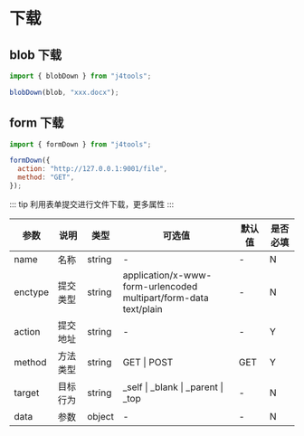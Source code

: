 # 下载

## blob 下载

```js
import { blobDown } from "j4tools";

blobDown(blob, "xxx.docx");
```

## form 下载

```js
import { formDown } from "j4tools";

formDown({
  action: "http://127.0.0.1:9001/file",
  method: "GET",
});
```

::: tip
利用表单提交进行文件下载，更多属性
:::

| 参数    | 说明     | 类型   | 可选值                                                                       | 默认值 | 是否必填 |
| ------- | -------- | ------ | ---------------------------------------------------------------------------- | ------ | -------- |
| name    | 名称     | string | -                                                                            | -      | N        |
| enctype | 提交类型 | string | application/x-www-form-urlencoded <br/> multipart/form-data <br/> text/plain | -      | N        |
| action  | 提交地址 | string | -                                                                            | -      | Y        |
| method  | 方法类型 | string | GET \| POST                                                                  | GET    | Y        |
| target  | 目标行为 | string | \_self \| \_blank \| \_parent \| \_top                                       | -      | N        |
| data    | 参数     | object | -                                                                            | -      | N        |
